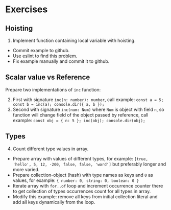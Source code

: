 # Exercises

## Hoisting

1. Implement function containing local variable with hoisting.

- Commit example to github.
- Use eslint to find this problem.
- Fix example manually and commit it to github.

## Scalar value vs Reference

Prepare two implementations of `inc` function:

2. First with signature `inc(n: number): number`,
   call example: `const a = 5; const b = inc(a); console.dir({ a, b });`
3. Second with signature `inc(num: Num)` where `Num` is object with field `n`,
   so function will change field of the object passed by reference,
   call example: `const obj = { n: 5 }; inc(obj); console.dir(obj);`

## Types

4. Count different type values in array.

- Prepare array with values of different types, for example:
  `[true, 'hello', 5, 12, -200, false, false, 'word']` but preferably
  longer and more varied.
- Prepare collection-object (hash) with type names as keys and `0` as values,
  for example: `{ number: 0, string: 0, boolean: 0 }`
- Iterate array with `for..of` loop and increment occurrence counter there to
  get collection of types occurrences count for all types in array.
- Modify this example: remove all keys from initial collection literal and
  add all keys dynamically from the loop.
